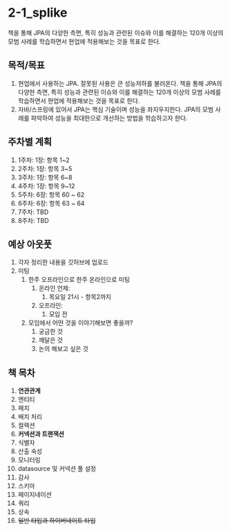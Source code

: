 # 2-1_splike
책을 통해 JPA의 다양한 측면, 특히 성능과 관련된 이슈와 이를 해결하는 120개 이상의 모범 사례를 학습하면서 현업에 적용해보는 것을 목표로 한다.

## 목적/목표
1. 현업에서 사용하는 JPA. 잘못된 사용은 큰 성능저하를 불러온다. 책을 통해 JPA의 다양한 측면, 특히 성능과 관련된 이슈와 이를 해결하는 120개 이상의 모범 사례를 학습하면서 현업에 적용해보는 것을 목표로 한다.
2. 자바/스프링에 있어서 JPA는 핵심 기술이며 성능을 좌지우지한다. JPA의 모범 사례를 파악하여 성능을 최대한으로 개선하는 방법을 학습하고자 한다.
 

## 주차별 계획
  1. 1주차: 1장: 항목 1~2
  2. 2주차: 1장: 항목 3~5
  3. 3주차: 1장: 항목 6~8
  4. 4주차: 1장: 항목 9~12
  5. 5주차: 6장: 항목 60 ~ 62
  6. 6주차: 6장: 항목 63 ~ 64
  7. 7주차: TBD
  8. 8주차: TBD


## 예상 아웃풋
  1. 각자 정리한 내용을 깃허브에 업로드
  2. 미팅
      1. 한주 오프라인으로  한주 온라인으로 미팅
          1. 온라인 언제:
              1. 목요일 21시 - 항목2까지
          2. 오프라인:
              1. 모임 전
      2. 모임에서 어떤 것을 이야기해보면 좋을까?
          1. 궁금한 것 
          2. 깨달은 것
          3. 논의 해보고 싶은 것

## 책 목차
  1. **연관관계**
  2. 엔티티
  3. 페치
  4. 배치 처리
  5. 컬렉션
  6. **커넥션과 트랜잭션**
  7. 식별자
  8. 산출 속성
  9. 모니터링
  10. datasource 및 커넥션 풀 설정
  11. 감사
  12. 스키마
  13. 페이지네이션
  14. 쿼리
  15. 상속
  16. ~~일반 타입과 하이버네이트 타입~~
